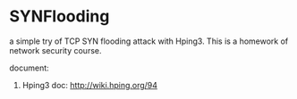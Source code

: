# SYNFlooding
a simple try of TCP SYN flooding attack with Hping3. This is a homework of network security course.


document: 
1. Hping3 doc: http://wiki.hping.org/94
